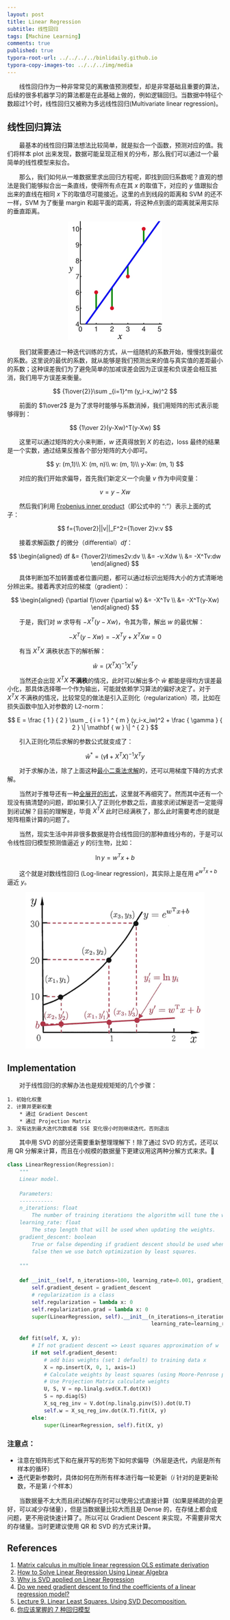 ```yaml
---
layout: post
title: Linear Regression
subtitle: 线性回归
tags: [Machine Learning]
comments: true
published: true
typora-root-url: ../../../../binlidaily.github.io
typora-copy-images-to: ../../../img/media
---
```


　　线性回归作为一种非常常见的离散值预测模型，却是非常基础且重要的算法，后续的很多机器学习的算法都是在此基础上做的，例如逻辑回归。当数据中特征个数超过1个时，线性回归又被称为多远线性回归(Multivariate linear regression)。

## 线性回归算法
　　最基本的线性回归算法想法比较简单，就是拟合一个函数，预测对应的值。我们将样本 plot 出来发现，数据可能呈现正相关的分布，那么我们可以通过一个最简单的线性模型来拟合。

　　那么，我们如何从一堆数据里求出回归方程呢，即找到回归系数呢？直观的想法是我们能够拟合出一条直线，使得所有点在其 $x$ 的取值下，对应的 $y$ 值跟拟合出来的直线在相同 $x$ 下的取值尽可能接近。这里的点到线段的距离和 SVM 的还不一样，SVM 为了衡量 margin 和超平面的距离，将这种点到面的距离就采用实际的垂直距离。

<p align="center">
  <img width="220" height="" src="/img/media/15470889554836.jpg">
</p>

　　我们就需要通过一种迭代训练的方式，从一组随机的系数开始，慢慢找到最优的系数。这里说的最优的系数，就从能够是我们预测出来的值与真实值的差距最小的系数；这种误差我们为了避免简单的加减误差会因为正误差和负误差会相互抵消，我们用平方误差来衡量。


$$
{1\over{2}}\sum _{i=1}^m (y_i-x_iw)^2
$$


　　前面的 $1\over2$ 是为了求导时能够与系数消掉，我们用矩阵的形式表示能够得到：


$$
{1\over 2}(y-Xw)^T(y-Xw)
$$


　　这里可以通过矩阵的大小来判断，$w$ 还真得放到 $X$ 的右边，loss 最终的结果是一个实数，通过结果反推各个部分矩阵的大小即可。

$$
y: (m,1)\\
X: (m, n)\\
w: (m, 1)\\
y-Xw: (m, 1)
$$


　　对应的我们开始求偏导，首先我们新定义一个向量 $v$ 作为中间变量：


$$
v=y-Xw
$$


　　然后我们利用 [Frobenius inner product](https://en.wikipedia.org/wiki/Frobenius_inner_product)（即公式中的 “:”）表示上面的式子：


$$
f={1\over2}||v||_F^2={1\over 2}v:v
$$


　　接着求解函数 $f$ 的微分（differential）$df$：


$$
\begin{aligned}
df &= {1\over2}\times2v:dv \\
&= -v:Xdw \\
&= -X^Tv:dw
\end{aligned}
$$



　　具体判断加不加转置或者位置问题，都可以通过标识出矩阵大小的方式清晰地分辨出来。接着再求对应的梯度（gradient）：


$$
\begin{aligned}
{\partial f}\over {\partial w} &=  -X^Tv \\
&= -X^T(y-Xw)
\end{aligned}
$$



　　于是，我们对 $w$ 求导有 $-X^T(y-Xw)$，令其为零，解出 $w$ 的最优解：


$$
-X^T(y-Xw) = -X^Ty+X^TXw = 0
$$


　　有当 $X^TX$ 满秩状态下的解析解：


$$
\hat{w} = (X^TX)^{-1}X^Ty
$$


　　当然还会出现 $X^TX$ **不满秩**的情况，此时可以解出多个 $\hat{w}$ 都能是得均方误差最小化，那具体选择哪一个作为输出，可能就依赖学习算法的偏好决定了。对于 $X^TX$ 不满秩的情况，比较常见的做法是引入正则化（regularization）项，比如在损失函数中加入对参数的 L2-norm：


$$
E = \frac { 1 } { 2 } \sum _ { i = 1 } ^ { m } (y_i-x_iw)^2 + \frac { \gamma } { 2 } \| \mathbf { w } \| ^ { 2 }
$$



　　引入正则化项后求解的参数公式就变成了：


$$
\hat { w }^* = \left( \gamma \mathbf { I } + X ^ { T } X \right) ^ { - 1 } X ^ { T } y
$$

　　对于求解办法，除了上面这种[最小二乘法求解](https://mp.weixin.qq.com/s?__biz=MzAwNjM1ODkxNQ==&mid=2650889909&idx=1&sn=e71820b81c167c5039b91a7a6f9083f7&chksm=80fb6c59b78ce54f946f9611fd08bbcef7154b0c7480684121780374f4056be4b83522963ed1&scene=21#wechat_redirect)的，还可以用梯度下降的方式求解。

　　当然对于推导还有一种[全展开的形式](https://towardsdatascience.com/analytical-solution-of-linear-regression-a0e870b038d5)，这里就不再细究了。然而其中还有一个现没有搞清楚的问题，即如果引入了正则化参数之后，直接求闭试解是否一定能得到闭试解？目前的理解是，毕竟 $X^TX$ 此时已经满秩了，那么此时需要考虑的就是矩阵相乘计算的问题了。

　　当然，现实生活中并非很多数据是符合线性回归的那种直线分布的，于是可以令线性回归模型预测值逼近 $y$ 的衍生物，比如：


$$
\ln y = w^Tx + b
$$


　　这个就是对数线性回归 (Log-linear regression)，其实际上是在用 $e^{w^Tx+b}$ 逼近 $y$。

<p align="center">
  <img width="420" height="" src="/img/media/image-20190324210041215.png">
</p>


## Implementation

　　对于线性回归的求解办法也是规规矩矩的几个步骤：
```
1. 初始化权重
2. 计算并更新权重
    * 通过 Gradient Descent
    * 通过 Projection Matrix
3. 没有达到最大迭代次数或者 SSE 变化很小时则继续迭代，否则退出
```

　　其中用 SVD 的部分还需要重新整理理解下！除了通过 SVD 的方式，还可以用 QR 分解来计算，而且在小规模的数据量下更建议用这两种分解方式来求。🤔

```python
class LinearRegression(Regression):
    """
    Linear model.

    Parameters:
    -----------
    n_iterations: float
        The number of training iterations the algorithm will tune the weights for.
    learning_rate: float
        The step length that will be used when updating the weights.
    gradient_descent: boolean
        True or false depending if gradient descent should be used when training. If
        false then we use batch optimization by least squares.

    """

    def __init__(self, n_iterations=100, learning_rate=0.001, gradient_descent=True):
        self.gradient_desent = gradient_descent
        # regularization is a class
        self.regularization = lambda x: 0
        self.regularization.grad = lambda x: 0
        super(LinearRegression, self).__init__(n_iterations=n_iterations,
                                               learning_rate=learning_rate)

    def fit(self, X, y):
        # If not gradient descent => Least squares approximation of w
        if not self.gradient_desent:
            # add bias weights (set 1 default) to training data x
            X = np.insert(X, 0, 1, axis=1)
            # Calculate weights by least squares (using Moore-Penrose pseudoinverse)
            # Use Projection Matrix calculate weights
            U, S, V = np.linalg.svd(X.T.dot(X))
            S = np.diag(S)
            X_sq_reg_inv = V.dot(np.linalg.pinv(S)).dot(U.T)
            self.w = X_sq_reg_inv.dot(X.T).fit(X, y)
        else:
            super(LinearRegression, self).fit(X, y)
```


### 注意点：
* 注意在矩阵形式下和在展开写的形势下如何求偏导（外层是迭代，内层是所有样本的循环）
* 迭代更新参数时，具体如何在所所有样本进行每一轮更新（$i$ 针对的是更新轮数，不是第 $i$ 个样本）

　　当数据量不太大而且闭试解存在时可以使用公式直接计算（如果是稀疏的会更好，可以减少存储量），但是当数据量比较大而且是 Dense 的，在存储上都会成问题，更不用说快速计算了。所以可以 Gradient Descent 来实现，不需要非常大的存储量。当时更建议使用 QR 和 SVD 的方式来计算。

## References
1. [Matrix calculus in multiple linear regression OLS estimate derivation](https://math.stackexchange.com/questions/1968478/matrix-calculus-in-multiple-linear-regression-ols-estimate-derivation)
2. [How to Solve Linear Regression Using Linear Algebra](https://machinelearningmastery.com/solve-linear-regression-using-linear-algebra/)
3. [Why is SVD applied on Linear Regression](https://stackoverflow.com/questions/37072067/why-is-svd-applied-on-linear-regression)
4. [Do we need gradient descent to find the coefficients of a linear regression model?](https://stats.stackexchange.com/questions/160179/do-we-need-gradient-descent-to-find-the-coefficients-of-a-linear-regression-mode/164164#164164)
5. [Lecture 9. Linear Least Squares. Using SVD Decomposition.](https://www2.math.uconn.edu/~leykekhman/courses/MATH3795/Lectures/Lecture_9_Linear_least_squares_SVD.pdf)
6. [你应该掌握的 7 种回归模型](https://zhuanlan.zhihu.com/p/40141010)







